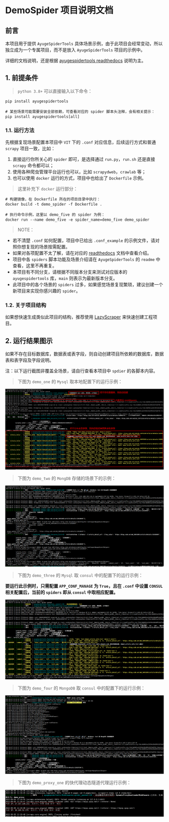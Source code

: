 # DemoSpider 项目说明文档

## 前言
本项目用于提供 `AyugeSpiderTools` 具体场景示例，由于此项目会经常变动，所以独立成为一个专属项目，而不是放入 `AyugeSpiderTools` 项目的示例中。

详细的文档说明，还是根据 [ayugespidertools readthedocs](https://ayugespidertools.readthedocs.io/en/latest/) 说明为主。

## 1. 前提条件

> `python 3.8+` 可以直接输入以下命令：

```shell
pip install ayugespidertools

# 某些场景可能需要安装全部依赖，可查看对应的 spider 脚本头注释，会有相关提示：
pip install ayugespidertools[all]
```

### 1.1. 运行方法

先根据复现场景配置本项目中 `VIT` 下的 `.conf` 对应信息，后续运行方式和普通 `scrapy` 项目一致，比如：
1. 直接运行你所关心的 `spider` 即可，是选择通过 `run.py`，`run.sh` 还是直接 `scrapy` 命令都可以；
2. 使用各种爬虫管理平台运行也可以，比如 `scrapydweb`，`crawlab` 等；
3. 也可以使用 `docker` 运行的方式，项目中也给出了 `Dockerfile` 示例。

> 这里补充下 `docker` 运行部分：

```shell
# 构建镜像，在 Dockerfile 所在的项目目录中执行：
docker build -t demo_spider -f Dockerfile .

# 执行命令示例，这里以 demo_five 的 spider 为例：
docker run --name demo_five -e spider_name=demo_five demo_spider
```

> NOTE：

- 若不清楚 `.conf` 如何配置，项目中已给出 `.conf_example` 的示例文件，请对照你想复现的场景按需配置。
- 如果对各项配置不太了解，请在对应的 [readthedocs](https://ayugespidertools.readthedocs.io/en/latest/topics/configuration.html) 文档中查看介绍。
- 项目中各 `spiders` 脚本功能及场景介绍请在 `AyugeSpiderTools` 的 `readme` 中查看，这里不再重复。
- 本项目有不同分支，请根据不同版本分支来测试对应版本的 `ayugespidertools` 库，`main` 则表示为最新版本分支。
- 此项目中的各个场景的 `spiders` 过多，如果感觉场景复现繁琐，建议创建一个新项目来实现你感兴趣的 `spider`。

### 1.2. 关于项目结构

如果想快速生成类似此项目的结构，推荐使用 [LazyScraper](https://github.com/shengchenyang/LazyScraper) 来快速创建工程项目。

## 2. 运行结果图示

如果不存在目标数据库，数据表或表字段，则自动创建项目所依赖的数据库，数据表和表字段及字段说明。

注：以下运行截图非覆盖全场景，请自行查看本项目中 `spdier` 的各脚本内容。

> 下图为 `demo_one` 的 `Mysql` 取本地配置下的运行示例：
>

![image-20220803151448062](DemoSpider/docs/images/image-20220803151448062.png)

> 下图为 `demo_two` 的 `MongDB` 存储的场景下的示例：
>

![image-20220807170330444](DemoSpider/docs/images/image-20220807170330444.png)

> 下图为 `demo_three` 的 `Mysql` 取 `consul` 中的配置下的运行示例：
>

**要运行此示例时，只需配置 `APP_CONF_MANAGE` 为 `True`，且在 `.conf` 中设置 `CONSUL` 相关配置后，当前的 `spiders` 即从 `consul` 中取相应配置。**

![image-20220807170520647](DemoSpider/docs/images/image-20220807170520647.png)

> 下图为 `demo_four` 的 `MongoDB` 取 `consul` 中的配置下的运行示例：
>

![image-20220807223716593](DemoSpider/docs/images/image-20220807223716593.png)

> 下图为 `demo_proxy_one` 的快代理动态隧道代理运行示例：

![image-20220905112615892](DemoSpider/docs/images/image-20220905112615892.png)
